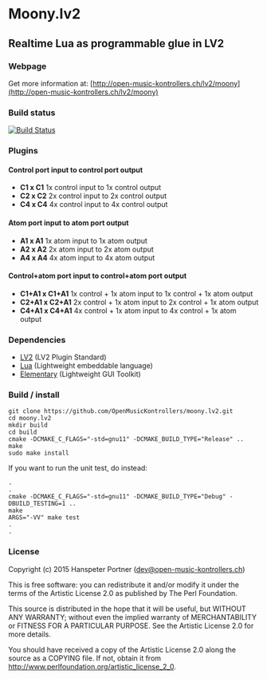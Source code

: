 # Moony.lv2

## Realtime Lua as programmable glue in LV2

### Webpage 

Get more information at: [http://open-music-kontrollers.ch/lv2/moony](http://open-music-kontrollers.ch/lv2/moony)

### Build status

[![Build Status](https://travis-ci.org/OpenMusicKontrollers/moony.lv2.svg)](https://travis-ci.org/OpenMusicKontrollers/moony.lv2)

### Plugins

#### Control port input to control port output

* **C1 x C1** 1x control input to 1x control output
* **C2 x C2** 2x control input to 2x control output
* **C4 x C4** 4x control input to 4x control output

#### Atom port input to atom port output

* **A1 x A1** 1x atom input to 1x atom output
* **A2 x A2** 2x atom input to 2x atom output
* **A4 x A4** 4x atom input to 4x atom output

#### Control+atom port input to control+atom port output

* **C1+A1 x C1+A1** 1x control + 1x atom input to 1x control + 1x atom output
* **C2+A1 x C2+A1** 2x control + 1x atom input to 2x control + 1x atom output
* **C4+A1 x C4+A1** 4x control + 1x atom input to 4x control + 1x atom output

### Dependencies

* [LV2](http://lv2plug.in) (LV2 Plugin Standard)
* [Lua](http://lua.org) (Lightweight embeddable language)
* [Elementary](http://enlightenment.org) (Lightweight GUI Toolkit)

### Build / install

	git clone https://github.com/OpenMusicKontrollers/moony.lv2.git
	cd moony.lv2
	mkdir build
	cd build
	cmake -DCMAKE_C_FLAGS="-std=gnu11" -DCMAKE_BUILD_TYPE="Release" ..
	make
	sudo make install

If you want to run the unit test, do instead:
	
	.
	.
	cmake -DCMAKE_C_FLAGS="-std=gnu11" -DCMAKE_BUILD_TYPE="Debug" -DBUILD_TESTING=1 ..
	make
	ARGS="-VV" make test
	.
	.

### License

Copyright (c) 2015 Hanspeter Portner (dev@open-music-kontrollers.ch)

This is free software: you can redistribute it and/or modify
it under the terms of the Artistic License 2.0 as published by
The Perl Foundation.

This source is distributed in the hope that it will be useful,
but WITHOUT ANY WARRANTY; without even the implied warranty of
MERCHANTABILITY or FITNESS FOR A PARTICULAR PURPOSE. See the
Artistic License 2.0 for more details.

You should have received a copy of the Artistic License 2.0
along the source as a COPYING file. If not, obtain it from
<http://www.perlfoundation.org/artistic_license_2_0>.
